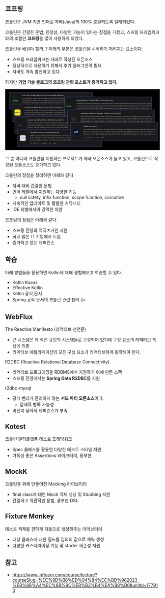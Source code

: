## 코프링

코틀린은 JVM 기반 언어로 자바(Java)와 100% 호환되도록 설계되었다.

코틀린은 간결한 문법, 안정성, 다양한 기능이 있다는 장점을 가졌고, 스프링 프레임워크와의 조합인 **코프링**을 많이 사용하게 되었다.

코틀린을 배워야 할까..? 아래의 부분은 코틀린을 시작하기 꺼려지는 요소이다.
- 스프링 프레임워크는 자바로 작성된 오픈소스
- 정상적으로 사용하기 위해서 추가 플러그인이 필요
- 자바도 계속 발전하고 있다.

하지만 **기업 기술 블로그의 코프링 관련 포스트가 증가하고 있다.**

![img.png](img.png)

그 뿐 아니라 코틀린을 지원하는 프로젝트가 자바 오픈소스가 늘고 있고, 코틀린으로 작성된 오픈소스도 증가하고 있다.

코틀린의 장점을 정리하면 아래와 같다.
- 자바 대비 간결한 문법
- 언어 레벨에서 지원하는 다양한 기능
  - null safety, infix function, scope function, coroutine
- 지속적인 업데이트 및 활발한 커뮤니티
- IDE 레벨에서의 강력한 지원

코프링의 장점은 아래와 같다.
- 스프링 진영의 적극ㅈ거인 지원
- 국내 많은 IT 기업에서 도입
- 증가하고 있는 레퍼런스

## 학습

아래 방법들을 활용하면 Kotlin에 대해 경험해보고 학습할 수 있다.

- Kotlin Koans
- Effective Kotlin
- Kotlin 공식 문서
- Spring 공식 문서의 코틀린 관련 챕터 👍

## WebFlux

The Reactive Manifesto (리액티브 선언문)
- 큰 시스템은 더 작은 규모의 시스템들로 구성되어 있기에 구성 요소의 리액티브 특성에 의존
- 리액티브 애플리케이션의 모든 구성 요소가 리액티브하게 동작해야 한다.

R2DBC (Reactive Relational Database Connectivity)
- 리액티브 프로그래밍을 RDBMS에서 지원하기 위해 만든 스펙
- 스프링 진영에서는 **Spring Data R2DBC**를 지원

r2dbc-mysql
- 공식 벤더가 관리하지 않는 **서드 파티 오픈소스**이다.
  - 잠재적 병목 가능성
- 버전이 낮아서 레퍼런스가 부족

## Kotest

코틀린 멀티플랫폼 테스트 프레임워크

- Spec 클래스를 활용한 다양한 테스트 스타일 지원
- 가독성 좋은 Assertions 라이브러리, 풍부한 


## MockK

코틀린을 위해 만들어진 Mocking 라이브러리
- final class에 대한 Mock 객체 생성 및 Stubbing 지원
- 간결하고 직관적인 문법, 풍부한 DSL

## Fixture Monkey

테스트 객체를 편하게 자동으로 생성해주는 라이브러리
- 대상 클래스에 대한 필드를 임의의 값으로 채워 생성
- 다양한 커스터마이징 기능 및 starter 의존성 지원

## 참고
- https://www.inflearn.com/course/lecture?courseSlug=%EC%9D%B8%ED%94%84%EC%BD%982023-%EB%8B%A4%EC%8B%9C%EB%B3%B4%EA%B8%B0&unitId=177910